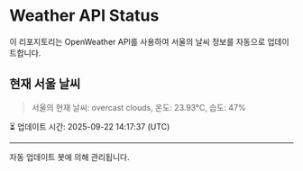 
# Weather API Status

이 리포지토리는 OpenWeather API를 사용하여 서울의 날씨 정보를 자동으로 업데이트합니다.

## 현재 서울 날씨
> 서울의 현재 날씨: overcast clouds, 온도: 23.93°C, 습도: 47%

⏳ 업데이트 시간: 2025-09-22 14:17:37 (UTC)

---
자동 업데이트 봇에 의해 관리됩니다.
